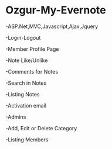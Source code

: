 # Ozgur-My-Evernote

-ASP.Net,MVC,Javascript,Ajax,Jquery

-Login-Logout

-Member Profile Page

-Note Like/Unlike

-Comments for Notes

-Search in Notes

-Listing Notes

-Activation email

-Admins

-Add, Edit or Delete Category

-Listing Members
